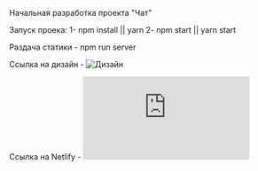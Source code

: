 Начальная разработка проекта "Чат"


Запуск проека:
1- npm install || yarn
2- npm start || yarn start

Раздача статики - npm run server

Ссылка на дизайн - 
![Дизайн](https://www.figma.com/file/eJP7qMPoWMiwXN8XkvOndK/Sign-Up-Form-(Community)?node-id=3%3A2)

Ссылка на Netlify -
![Деплой](https://623b7aceb06ede000a8230d3--modest-sammet-0d3420.netlify.app/auth.html)